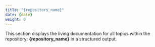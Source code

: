 ```yaml
---
title: "{repository_name}"
date: {date}
weight: 0
---
```


This section displays the living documentation for all topics within the repository: **{repository_name}** in a structured output.
